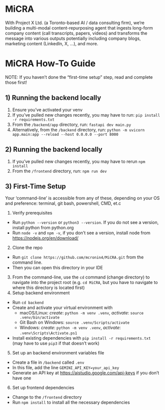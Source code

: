 # MiCRA
With Project X Ltd. (a Toronto-based AI / data consulting firm), we’re building a multi-modal content-repurposing agent that ingests long-form company content (call transcripts, papers, videos) and transforms the message into various outputs potentially including company blogs, marketing content (LinkedIn, X, …), and more.

# MiCRA How-To Guide
NOTE: If you haven’t done the “first-time setup” step, read and complete those first!

## 1) Running the backend locally

1. Ensure you’ve activated your venv
2. If you’ve pulled new changes recently, you may have to run: `pip install -r requirements.txt`
3. From the `/backend/app` directory, run: `fastapi dev main.py`
4. Alternatively, from the `/backend` directory, run: `python -m uvicorn app.main:app --reload --host 0.0.0.0 --port 8000`

## 2) Running the backend locally

1. If you’ve pulled new changes recently, you may have to rerun `npm install`
2. From the `/frontend` directory, run: `npm run dev`

## 3) First-Time Setup

Your ‘command-line’ is accessible from any of these, depending on your OS and preference: terminal, git bash, powershell, CMD, et.c

1. Verify prerequisites
  - Run `python --version` or `python3 --version`. If you do not see a version, install python from python.org
  - Run `node -v` and `npm -v`, if you don’t see a version, install node from https://nodejs.org/en/download/ 
2. Clone the repo
- Run `git clone https://github.com/mcronin4/MiCRA.git` from the command line. 
- Then you can open this directory in your IDE
3. From the command-line, use the `cd` command (change directory) to navigate into the project root (e.g. `cd MiCRA`, but you have to navigate to where this directory is located first)
4. Setup backend environment
- Run `cd backend`
- Create and activate your virtual environment with
  - macOS/Linux: _create_: `python -m venv .venv`, _activate_: `source .venv/bin/activate`
  - Git Bash on Windows: `source .venv/Scripts/activate`
  - Windows: _create_: `python -m venv .venv`, _activate_: `.venv\Scripts\Activate.ps1`
- Install existing dependencies with `pip install -r requirements.txt` (may have to use `pip3` if that doesn’t work)
5. Set up an backend environment variables file
- Create a file in `/backend` called `.env`
- In this file, add the line `GEMINI_API_KEY=your_api_key`
- Generate an API key at https://aistudio.google.com/api-keys if you don’t have one
6. Set up frontend dependencies
- Change to the `/frontend` directory
- Run `npm install` to install all the necessary dependencies
